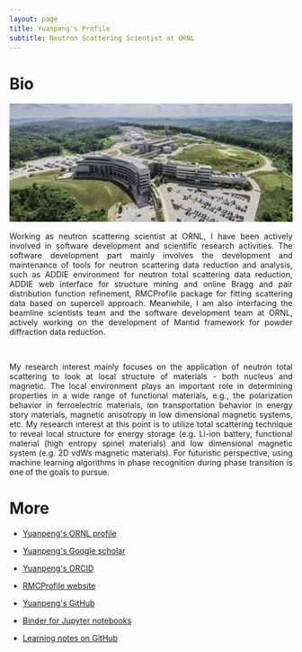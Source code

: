 ```yaml
---
layout: page
title: Yuanpeng's Profile
subtitle: Neutron Scattering Scientist at ORNL
---
```


Bio
===

<p align='center'>
<img src="/assets/img/SNS.jpg"
   style="border:none;"
   alt="SNS"
   title="SNS" />
</p>

<p style='text-align: justify;'>
Working as neutron scattering scientist at ORNL, I have been 
actively involved in software development and scientific research activities.
The software development part mainly involves the development and maintenance of
tools for neutron scattering data reduction and analysis, such as ADDIE environment
for neutron total scattering data reduction, ADDIE web interface for structure
mining and online Bragg and pair distribution function refinement, RMCProfile package
for fitting scattering data based on supercell approach. Meanwhile, I am also
interfacing the beamline scientists team and the software development team at ORNL,
actively working on the development of Mantid framework for powder diffraction data reduction.
</p>

<br />

<p style='text-align: justify;'>
My research interest mainly focuses on the application of neutron total scattering
to look at local structure of materials - both nucleus and magnetic. The local environment
plays an important role in determining properties in a wide range of functional materials,
e.g., the polarization behavior in ferroelectric materials, ion transportation behavior in
energy story materials, magnetic anisotropy in low dimensional magnetic systems, etc. My
research interest at this point is to utilize total scattering technique to reveal local
structure for energy storage (e.g. Li-ion battery, functional material (high entropy spinel
materials) and low dimensional magnetic system (e.g. 2D vdWs magnetic materials). For
futuristic perspective, using machine learning algorithms in phase recognition during
phase transition is one of the goals to pursue.
</p>

More
===

- [Yuanpeng's ORNL profile](https://www.ornl.gov/staff-profile/yuanpeng-zhang)

- [Yuanpeng's Google scholar](https://scholar.google.com/citations?user=NgqIgO0AAAAJ&hl=en)

- [Yuanpeng's ORCID](https://orcid.org/0000-0003-4224-3361)

- [RMCProfile website](https://rmcprofile.pages.ornl.gov/)

- [Yuanpeng's GitHub](https://github.com/Kvieta1990)

- [Binder for Jupyter notebooks](https://mybinder.org/v2/gh/Kvieta1990/Jup_Notes/master)

- [Learning notes on GitHub](https://github.com/Kvieta1990/Iris)
